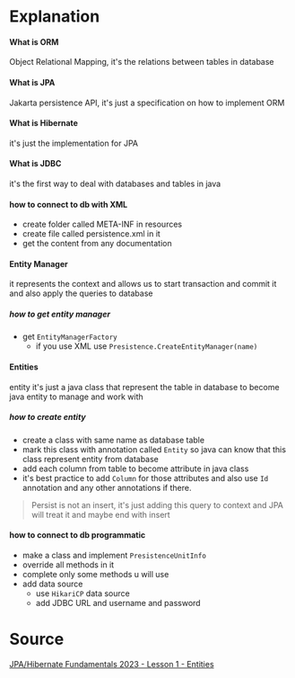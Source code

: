 # Explanation 

#### What is ORM
Object Relational Mapping, it's the relations between tables in database
#### What is JPA
Jakarta persistence API, it's just a specification on how to implement ORM
#### What is Hibernate 
it's just the implementation for JPA
#### What is JDBC
it's the first way to deal with databases and tables in java
#### how to connect to db with XML
- create folder called META-INF in resources
- create file called persistence.xml in it
- get the content from any documentation 
#### Entity Manager 
it represents the context and allows us to start transaction and commit it and also apply the queries to database
##### how to get entity manager
- get `EntityManagerFactory` 
	- if you use XML use `Presistence.CreateEntityManager(name)` 
#### Entities 
entity it's just a java class that represent the table in database to become java entity to manage and work with
##### how to create entity
- create a class with same name as database table
- mark this class with annotation called `Entity` so java can know that this class represent entity from database
- add each column from table to become attribute in java class
- it's best practice to add `Column` for those attributes and also use `Id` annotation and any other annotations if there.

> Persist is not an insert, it's just adding this query to context and JPA will treat it and maybe end with insert
#### how to connect to db programmatic 
- make a class and implement `PresistenceUnitInfo` 
- override all methods in it
- complete only some methods u will use 
- add data source
	- use `HikariCP` data source
	- add JDBC URL and username and password






# Source
[JPA/Hibernate Fundamentals 2023 - Lesson 1 - Entities](https://www.youtube.com/watch?v=t6n1NwMM8a8&list=PLEocw3gLFc8UYNv0uRG399GSggi8icTL6&index=1&pp=iAQB "JPA/Hibernate Fundamentals 2023 - Lesson 1 - Entities")

